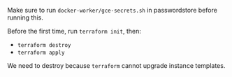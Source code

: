 Make sure to run `docker-worker/gce-secrets.sh` in passwordstore before
running this.

Before the first time, run `terraform init`, then:

* `terraform destroy`
* `terraform apply`

We need to destroy because `terraform` cannot upgrade instance templates.
